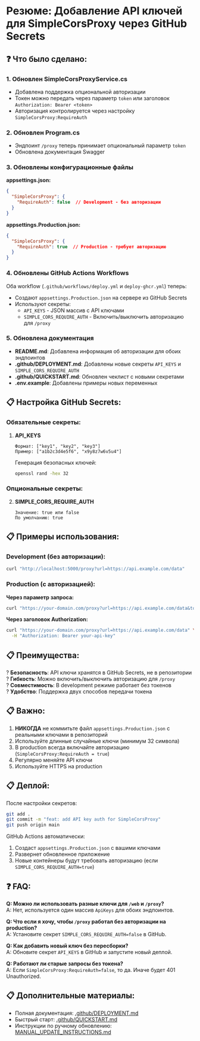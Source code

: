 # Резюме: Добавление API ключей для SimpleCorsProxy через GitHub Secrets

## ❓ Что было сделано:

### 1. **Обновлен SimpleCorsProxyService.cs**
- Добавлена поддержка опциональной авторизации
- Токен можно передать через параметр `token` или заголовок `Authorization: Bearer <token>`
- Авторизация контролируется через настройку `SimpleCorsProxy:RequireAuth`

### 2. **Обновлен Program.cs**
- Эндпоинт `/proxy` теперь принимает опциональный параметр `token`
- Обновлена документация Swagger

### 3. **Обновлены конфигурационные файлы**

**appsettings.json:**
```json
{
  "SimpleCorsProxy": {
    "RequireAuth": false  // Development - без авторизации
  }
}
```

**appsettings.Production.json:**
```json
{
  "SimpleCorsProxy": {
    "RequireAuth": true  // Production - требует авторизацию
  }
}
```

### 4. **Обновлены GitHub Actions Workflows**

Оба workflow (`.github/workflows/deploy.yml` и `deploy-ghcr.yml`) теперь:
- Создают `appsettings.Production.json` на сервере из GitHub Secrets
- Используют секреты:
  - `API_KEYS` - JSON массив с API ключами
  - `SIMPLE_CORS_REQUIRE_AUTH` - Включить/выключить авторизацию для `/proxy`

### 5. **Обновлена документация**

- **README.md**: Добавлена информация об авторизации для обоих эндпоинтов
- **.github/DEPLOYMENT.md**: Добавлены новые секреты `API_KEYS` и `SIMPLE_CORS_REQUIRE_AUTH`
- **.github/QUICKSTART.md**: Обновлен чеклист с новыми секретами
- **.env.example**: Добавлены примеры новых переменных

## 📋 Настройка GitHub Secrets:

### Обязательные секреты:

1. **API_KEYS**
   ```
   Формат: ["key1", "key2", "key3"]
   Пример: ["a1b2c3d4e5f6", "x9y8z7w6v5u4"]
   ```
   
   Генерация безопасных ключей:
   ```bash
   openssl rand -hex 32
   ```

### Опциональные секреты:

2. **SIMPLE_CORS_REQUIRE_AUTH**
   ```
   Значение: true или false
   По умолчанию: true
   ```

## 📋 Примеры использования:

### Development (без авторизации):
```bash
curl "http://localhost:5000/proxy?url=https://api.example.com/data"
```

### Production (с авторизацией):

**Через параметр запроса:**
```bash
curl "https://your-domain.com/proxy?url=https://api.example.com/data&token=your-api-key"
```

**Через заголовок Authorization:**
```bash
curl "https://your-domain.com/proxy?url=https://api.example.com/data" \
  -H "Authorization: Bearer your-api-key"
```

## 📋 Преимущества:

? **Безопасность**: API ключи хранятся в GitHub Secrets, не в репозитории  
? **Гибкость**: Можно включить/выключить авторизацию для `/proxy`  
? **Совместимость**: В development режиме работает без токенов  
? **Удобство**: Поддержка двух способов передачи токена  

## 📋 Важно:

1. **НИКОГДА** не коммитьте файл `appsettings.Production.json` с реальными ключами в репозиторий
2. Используйте длинные случайные ключи (минимум 32 символа)
3. В production всегда включайте авторизацию (`SimpleCorsProxy:RequireAuth = true`)
4. Регулярно меняйте API ключи
5. Используйте HTTPS на production

## 📋 Деплой:

После настройки секретов:
```bash
git add .
git commit -m "feat: add API key auth for SimpleCorsProxy"
git push origin main
```

GitHub Actions автоматически:
1. Создаст `appsettings.Production.json` с вашими ключами
2. Развернет обновленное приложение
3. Новые контейнеры будут требовать авторизацию (если `SIMPLE_CORS_REQUIRE_AUTH=true`)

## ❓ FAQ:

**Q: Можно ли использовать разные ключи для `/web` и `/proxy`?**  
A: Нет, используется один массив `ApiKeys` для обоих эндпоинтов.

**Q: Что если я хочу, чтобы `/proxy` работал без авторизации на production?**  
A: Установите секрет `SIMPLE_CORS_REQUIRE_AUTH=false` в GitHub.

**Q: Как добавить новый ключ без пересборки?**  
A: Обновите секрет `API_KEYS` в GitHub и запустите новый деплой.

**Q: Работают ли старые запросы без токена?**  
A: Если `SimpleCorsProxy:RequireAuth=false`, то да. Иначе будет 401 Unauthorized.

## 📋 Дополнительные материалы:

- Полная документация: [.github/DEPLOYMENT.md](.github/DEPLOYMENT.md)
- Быстрый старт: [.github/QUICKSTART.md](.github/QUICKSTART.md)
- Инструкции по ручному обновлению: [MANUAL_UPDATE_INSTRUCTIONS.md](MANUAL_UPDATE_INSTRUCTIONS.md)
